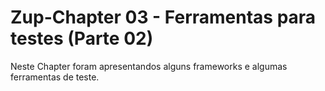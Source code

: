 # Zup-Chapter 03 - Ferramentas para testes (Parte 02)
Neste  Chapter foram apresentandos alguns frameworks e algumas ferramentas de teste.
